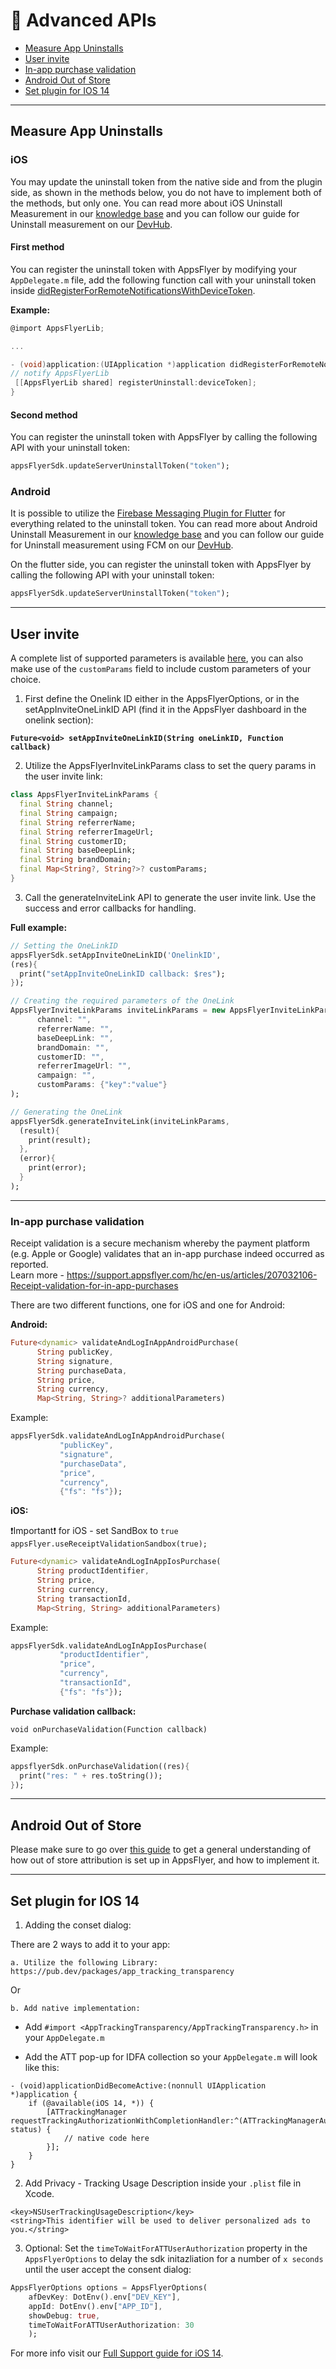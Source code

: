 # 📑 Advanced APIs

- [Measure App Uninstalls](#uninstall)
- [User invite](#user-invite)
- [In-app purchase validation](#iae)
- [Android Out of Store](#out-of-store)
- [Set plugin for IOS 14](#ios14)

---

## <a id="uninstall"> Measure App Uninstalls

### iOS

You may update the uninstall token from the native side and from the plugin side, as shown in the methods below, you do not have to implement both of the methods, but only one.
You can read more about iOS Uninstall Measurement in our [knowledge base](https://support.appsflyer.com/hc/en-us/articles/4408933557137) and you can follow our guide for Uninstall measurement on our [DevHub](https://dev.appsflyer.com/hc/docs/uninstall-measurement-ios).

#### First method

You can register the uninstall token with AppsFlyer by modifying your `AppDelegate.m` file, add the following function call with your uninstall token inside [didRegisterForRemoteNotificationsWithDeviceToken](https://developer.apple.com/reference/uikit/uiapplicationdelegate).

**Example:**
```objective-c
@import AppsFlyerLib;

...

- (void)application:(UIApplication ​*)application didRegisterForRemoteNotificationsWithDeviceToken:(NSData *​)deviceToken {
// notify AppsFlyerLib
 [[AppsFlyerLib shared] registerUninstall:deviceToken];
}
```

#### Second method

You can register the uninstall token with AppsFlyer by calling the following API with your uninstall token:
```dart
appsFlyerSdk.updateServerUninstallToken("token");
```

### Android

It is possible to utilize the [Firebase Messaging Plugin for Flutter](https://pub.dev/packages/firebase_messaging) for everything related to the uninstall token.
You can read more about Android Uninstall Measurement in our [knowledge base](https://support.appsflyer.com/hc/en-us/articles/4408933557137) and you can follow our guide for Uninstall measurement using FCM on our [DevHub](https://dev.appsflyer.com/hc/docs/uninstall-measurement-android).

On the flutter side, you can register the uninstall token with AppsFlyer by calling the following API with your uninstall token:
```dart
appsFlyerSdk.updateServerUninstallToken("token");
```

---

## <a id="user-invite"> User invite

A complete list of supported parameters is available [here](https://support.appsflyer.com/hc/en-us/articles/115004480866-User-Invite-Tracking), you can also make use of the `customParams` field to include custom parameters of your choice.

1. First define the Onelink ID either in the AppsFlyerOptions, or in the setAppInviteOneLinkID API (find it in the AppsFlyer dashboard in the onelink section):

  **`Future<void> setAppInviteOneLinkID(String oneLinkID, Function callback)`**

2. Utilize the AppsFlyerInviteLinkParams class to set the query params in the user invite link:
```dart
class AppsFlyerInviteLinkParams {
  final String channel;
  final String campaign;
  final String referrerName;
  final String referrerImageUrl;
  final String customerID;
  final String baseDeepLink;
  final String brandDomain;
  final Map<String?, String?>? customParams;
}
```

3. Call the generateInviteLink API to generate the user invite link. Use the success and error callbacks for handling.

**Full example:**
```dart
// Setting the OneLinkID
appsFlyerSdk.setAppInviteOneLinkID('OnelinkID', 
(res){ 
  print("setAppInviteOneLinkID callback: $res"); 
});

// Creating the required parameters of the OneLink
AppsFlyerInviteLinkParams inviteLinkParams = new AppsFlyerInviteLinkParams(
      channel: "",
      referrerName: "",
      baseDeepLink: "",
      brandDomain: "",
      customerID: "",
      referrerImageUrl: "",
      campaign: "",
      customParams: {"key":"value"}
);

// Generating the OneLink
appsFlyerSdk.generateInviteLink(inviteLinkParams, 
  (result){ 
    print(result); 
  }, 
  (error){ 
    print(error);
  }
);
```

---

### <a id="iae"> In-app purchase validation
Receipt validation is a secure mechanism whereby the payment platform (e.g. Apple or Google) validates that an in-app purchase indeed occurred as reported.<br>
Learn more - https://support.appsflyer.com/hc/en-us/articles/207032106-Receipt-validation-for-in-app-purchases<br>

There are two different functions, one for iOS and one for Android:

**Android:**
```dart
Future<dynamic> validateAndLogInAppAndroidPurchase( 
      String publicKey,
      String signature,
      String purchaseData,
      String price,
      String currency,
      Map<String, String>? additionalParameters)
```
Example:
```dart
appsFlyerSdk.validateAndLogInAppAndroidPurchase(
           "publicKey",
           "signature",
           "purchaseData",
           "price",
           "currency",
           {"fs": "fs"});
```

**iOS:**

❗Important❗ for iOS - set SandBox to ```true```<br>
```appsFlyer.useReceiptValidationSandbox(true);```

```dart
Future<dynamic> validateAndLogInAppIosPurchase( 
      String productIdentifier,
      String price,
      String currency,
      String transactionId,
      Map<String, String> additionalParameters)
```

Example:
```dart
appsFlyerSdk.validateAndLogInAppIosPurchase(
           "productIdentifier",
           "price",
           "currency",
           "transactionId",
           {"fs": "fs"});
```

**Purchase validation callback:**

`void onPurchaseValidation(Function callback)`

Example:
```dart
appsflyerSdk.onPurchaseValidation((res){
  print("res: " + res.toString());
});
```

---

## <a id="out-of-store"> Android Out of Store
Please make sure to go over [this guide](https://support.appsflyer.com/hc/en-us/articles/207447023-Attributing-out-of-store-Android-markets-guide) to get a general understanding of how out of store attribution is set up in AppsFlyer, and how to implement it.

---

## <a id="ios14"> Set plugin for IOS 14
	
1. Adding the conset dialog:
	
There are 2 ways to add it to your app:
	
	a. Utilize the following Library: https://pub.dev/packages/app_tracking_transparency

Or 
	
	b. Add native implementation:

	
- Add `#import <AppTrackingTransparency/AppTrackingTransparency.h>` in your `AppDelegate.m` 

- Add the ATT pop-up for IDFA collection so your `AppDelegate.m` will look like this:
	
```
- (void)applicationDidBecomeActive:(nonnull UIApplication *)application {
    if (@available(iOS 14, *)) {
        [ATTrackingManager requestTrackingAuthorizationWithCompletionHandler:^(ATTrackingManagerAuthorizationStatus status) {
            // native code here
        }];
    }
}
```

2. Add Privacy - Tracking Usage Description inside your `.plist` file in Xcode.
	
```
<key>NSUserTrackingUsageDescription</key>
<string>This identifier will be used to deliver personalized ads to you.</string>
```
	
3. Optional: Set the `timeToWaitForATTUserAuthorization` property in the `AppsFlyerOptions` to delay the sdk initazliation for a number of `x seconds` until the user accept the consent dialog:
	
```dart
AppsFlyerOptions options = AppsFlyerOptions(
    afDevKey: DotEnv().env["DEV_KEY"],
    appId: DotEnv().env["APP_ID"],
    showDebug: true,
    timeToWaitForATTUserAuthorization: 30
    ); 
```

For more info visit our [Full Support guide for iOS 14](https://support.appsflyer.com/hc/en-us/articles/207032066#integration-33-configuring-app-tracking-transparency-att-support).